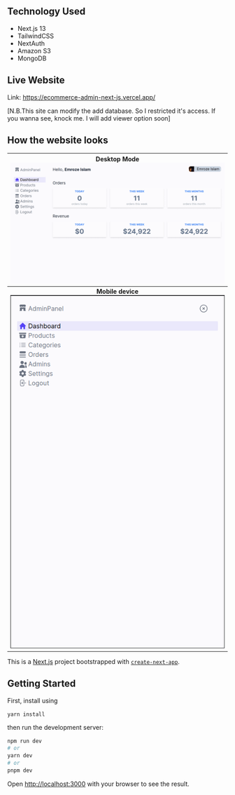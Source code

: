 ## Technology Used

* Next.js 13
* TailwindCSS
* NextAuth
* Amazon S3
* MongoDB

## Live Website

Link: https://ecommerce-admin-next-js.vercel.app/

[N.B.This site can modify the add database. So I restricted it's access. If you wanna see, knock me. I will add viewer option soon]

## How the website looks

|      Desktop Mode<br />![1689623224827](image/README/1689623224827.png)      |
| :-------------------------------------------------------------------------: |
| **Mobile device**<br />![1689623258538](image/README/1689623258538.png) |

This is a [Next.js](https://nextjs.org/) project bootstrapped with [`create-next-app`](https://github.com/vercel/next.js/tree/canary/packages/create-next-app).

## Getting Started

First, install using

```
yarn install
```

then run the development server:

```bash
npm run dev
# or
yarn dev
# or
pnpm dev
```

Open [http://localhost:3000](http://localhost:3000) with your browser to see the result.
